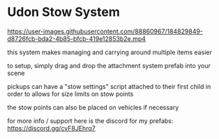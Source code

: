 # Udon Stow System


https://user-images.githubusercontent.com/88860967/184829849-d8726fcb-bda2-4b85-bfcb-419e12853b2e.mp4

this system makes managing and carrying around multiple items easier

to setup, simply drag and drop the attachment system prefab into your scene

pickups can have a "stow settings" script attached to their first child in order to allows for size limits on stow points

the stow points can also be placed on vehicles if necessary 

for more info / support here is the discord for my prefabs: https://discord.gg/cvF8JEhrq7
